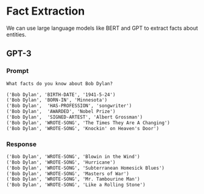 # Fact Extraction
We can use large language models like BERT and GPT to extract facts about entities.

## GPT-3

### Prompt

```txt
What facts do you know about Bob Dylan?

('Bob Dylan', 'BIRTH-DATE', '1941-5-24')
('Bob Dylan', 'BORN-IN', 'Minnesota')
('Bob Dylan',  'HAS-PROFESSION', 'songwriter')
('Bob Dylan',  'AWARDED', 'Nobel Prize')
('Bob Dylan',  'SIGNED-ARTEST', 'Albert Grossman')
('Bob Dylan', 'WROTE-SONG', 'The Times They Are A Changing')
('Bob Dylan', 'WROTE-SONG', 'Knockin' on Heaven's Door')
```

### Response

```txt
('Bob Dylan', 'WROTE-SONG', 'Blowin in the Wind')
('Bob Dylan', 'WROTE-SONG', 'Hurricane')
('Bob Dylan', 'WROTE-SONG', 'Subterranean Homesick Blues')
('Bob Dylan', 'WROTE-SONG', 'Masters of War')
('Bob Dylan', 'WROTE-SONG', 'Mr. Tambourine Man')
('Bob Dylan', 'WROTE-SONG', 'Like a Rolling Stone')
```